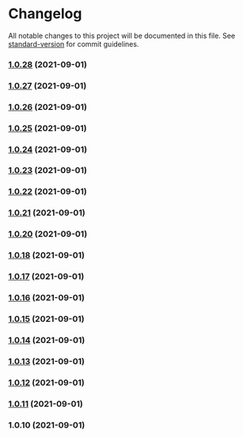 # Changelog

All notable changes to this project will be documented in this file. See [standard-version](https://github.com/conventional-changelog/standard-version) for commit guidelines.

### [1.0.28](https://github.com/mottzz87/tp-cli/compare/v1.0.27...v1.0.28) (2021-09-01)

### [1.0.27](https://github.com/mottzz87/tp-cli/compare/v1.0.26...v1.0.27) (2021-09-01)

### [1.0.26](https://github.com/mottzz87/tp-cli/compare/v1.0.25...v1.0.26) (2021-09-01)

### [1.0.25](https://github.com/mottzz87/tp-cli/compare/v1.0.24...v1.0.25) (2021-09-01)

### [1.0.24](https://github.com/mottzz87/tp-cli/compare/v1.0.23...v1.0.24) (2021-09-01)

### [1.0.23](https://github.com/mottzz87/tp-cli/compare/v1.0.22...v1.0.23) (2021-09-01)

### [1.0.22](https://github.com/mottzz87/tp-cli/compare/v1.0.21...v1.0.22) (2021-09-01)

### [1.0.21](https://github.com/mottzz87/tp-cli/compare/v1.0.20...v1.0.21) (2021-09-01)

### [1.0.20](https://github.com/mottzz87/tp-cli/compare/v1.0.18...v1.0.20) (2021-09-01)

### [1.0.18](https://github.com/mottzz87/tp-cli/compare/v1.0.17...v1.0.18) (2021-09-01)

### [1.0.17](https://github.com/mottzz87/tp-cli/compare/v1.0.16...v1.0.17) (2021-09-01)

### [1.0.16](https://github.com/mottzz87/tp-cli/compare/v1.0.15...v1.0.16) (2021-09-01)

### [1.0.15](https://github.com/mottzz87/tp-cli/compare/v1.0.14...v1.0.15) (2021-09-01)

### [1.0.14](https://github.com/mottzz87/tp-cli/compare/v1.0.13...v1.0.14) (2021-09-01)

### [1.0.13](https://github.com/mottzz87/tp-cli/compare/v1.0.12...v1.0.13) (2021-09-01)

### [1.0.12](https://github.com/mottzz87/tp-cli/compare/v1.0.11...v1.0.12) (2021-09-01)

### [1.0.11](https://github.com/mottzz87/tp-cli/compare/v1.0.10...v1.0.11) (2021-09-01)

### 1.0.10 (2021-09-01)
